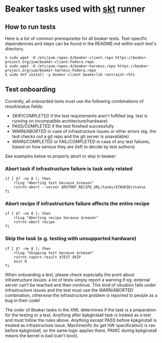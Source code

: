 # Beaker tasks used with [skt](https://github.com/RH-FMK/skt) runner

## How to run tests
Here is a list of common prerequisites for all beaker tests. Test-specific dependencies and steps can be found in the README.md within each test's directory.
~~~
$ sudo wget -O /etc/yum.repos.d/beaker-client.repo https://beaker-project.org/yum/beaker-client-Fedora.repo
$ sudo wget -O /etc/yum.repos.d/beaker-harness.repo https://beaker-project.org/yum/beaker-harness-Fedora.repo
$ sudo dnf install -y beaker-client beakerlib restraint-rhts
~~~
## Test onboarding

Currently, all onboarded tests must use the following combinations of
result/status fields:

* SKIP/COMPLETED if the test requirements aren't fulfilled (eg. test is running
on incompatible architecture/hardware)
* PASS/COMPLETED if the test finished successfully
* WARN/ABORTED in case of infrastructure issues or other errors (eg. the test
checks out a git repo and the git server is unavailable)
* WARN/COMPLETED or FAIL/COMPLETED in case of any test failures, based on how
serious they are (left to decide by test authors)

See examples below to properly abort or skip in beaker:
### Abort task if infrastructure failure is task only related
~~~
if [ $? -ne 0 ]; then
    rlLog "Aborting test because $reason"
    rstrnt-abort --server $RSTRNT_RECIPE_URL/tasks/$TASKID/status
fi
~~~

### Abort recipe if infrastructure failure affects the entire recipe 
~~~
if [ $? -ne 0 ]; then
    rlLog "Aborting recipe because $reason"
    rstrnt-abort recipe
fi
~~~

### Skip the task (e.g. testing with unsupported hardware)
~~~
if [ $? -ne 0 ]; then
    rlLog "Skipping test because $reason"
    rstrnt-report-result $TEST SKIP
    exit 0
fi
~~~

When onboarding a test, please check especially the point about infrastructure
issues: a lot of tests simply report a warning if eg. external server can’t be
reached and then continue. This kind of situation falls under infrastructure
issues and the test must use the WARN/ABORTED combination, otherwise the
infrastructure problem is reported to people as a bug in their code!

The order of Beaker tasks in the XML determines if the task is a preparation for
the testing or a test. Anything after kpkginstall task is treated as a test and
must follow the rules above. Anything except PASS before kpkginstall is treated
as infrastructure issue. Machineinfo (to get HW specification) is ran before
kpkginstall, so the same logic applies there. PANIC during kpkginstall means the
kernel is bad (can't boot).

